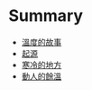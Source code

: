 # Summary

* [溫度的故事](README.md)
* [起源](chapter1.md)
* [寒冷的地方](han_leng_de_di_fang.md)
* [動人的餘溫](dong_ren_de_yu_wen.md)

